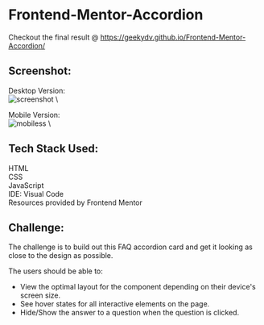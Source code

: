 # Frontend-Mentor-Accordion
Checkout the final result @ https://geekydv.github.io/Frontend-Mentor-Accordion/

## Screenshot:
Desktop Version: \
![screenshot](https://user-images.githubusercontent.com/46958933/135122749-9a54d65d-3657-46ba-a9e5-e94f6eeeebd8.JPG) \

Mobile Version: \
![mobiless](https://user-images.githubusercontent.com/46958933/135123858-a957e382-c437-457a-b981-ec9352656c21.JPG) \

## Tech Stack Used:

HTML \
CSS \
JavaScript \
IDE: Visual Code \
Resources provided by Frontend Mentor

## Challenge:

The challenge is to build out this FAQ accordion card and get it looking as close to the design as possible.

The users should be able to:

-   View the optimal layout for the component depending on their device's screen size.
-   See hover states for all interactive elements on the page.
-   Hide/Show the answer to a question when the question is clicked.
